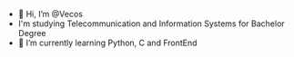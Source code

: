 - 👋 Hi, I’m @Vecos 
- I'm studying Telecommunication and Information Systems for Bachelor Degree
- 🌱 I’m currently learning Python, C and FrontEnd
<!---
Vecos/Vecos is a ✨ special ✨ repository because its `README.md` (this file) appears on your GitHub profile.
You can click the Preview link to take a look at your changes.
--->
